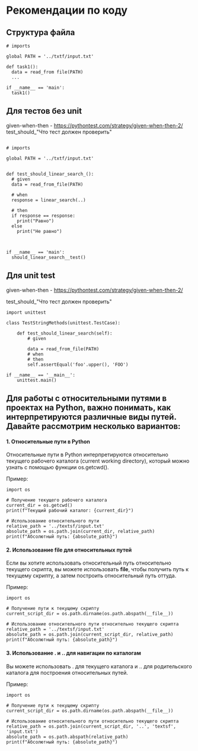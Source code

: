 # Рекомендации по коду
## Структура файла

```
# imports 

global PATH = '../txtf/input.txt'

def task1():
  data = read_from file(PATH)
  ...

if __name__ == 'main':
  task1()
```

## Для тестов без unit

given-when-then - https://pythontest.com/strategy/given-when-then-2/
test_should_"Что тест должен проверить"

```

# imports 

global PATH = '../txtf/input.txt'


def test_should_linear_search_():
  # given
  data = read_from_file(PATH)
   
  # when
  response = linear_search(..)

  # then
  if response == response:
    print("Равно")
  else 
    print("Не равно")



if __name__ == 'main':
  should_linear_search__test()

```


## Для unit test
given-when-then - https://pythontest.com/strategy/given-when-then-2/

test_should_"Что тест должен проверить"
```
import unittest

class TestStringMethods(unittest.TestCase):

    def test_should_linear_search(self):
        # given

        data = read_from_file(PATH)
        # when
        # then
        self.assertEqual('foo'.upper(), 'FOO')

if __name__ == '__main__':
    unittest.main()
```

## Для работы с относительными путями в проектах на Python, важно понимать, как интерпретируются различные виды путей. Давайте рассмотрим несколько вариантов:

#### 1. Относительные пути в Python

Относительные пути в Python интерпретируются относительно текущего рабочего каталога (current working directory), который можно узнать с помощью функции os.getcwd().

Пример:
```
import os

# Получение текущего рабочего каталога
current_dir = os.getcwd()
print(f"Текущий рабочий каталог: {current_dir}")

# Использование относительного пути
relative_path = '../textsf/input.txt'
absolute_path = os.path.join(current_dir, relative_path)
print(f"Абсолютный путь: {absolute_path}")
```
#### 2. Использование __file__ для относительных путей

Если вы хотите использовать относительный путь относительно текущего скрипта, вы можете использовать __file__, чтобы получить путь к текущему скрипту, а затем построить относительный путь оттуда.

Пример:
```
import os

# Получение пути к текущему скрипту
current_script_dir = os.path.dirname(os.path.abspath(__file__))

# Использование относительного пути относительно текущего скрипта
relative_path = '../textsf/input.txt'
absolute_path = os.path.join(current_script_dir, relative_path)
print(f"Абсолютный путь: {absolute_path}")
```
#### 3. Использование . и .. для навигации по каталогам

Вы можете использовать . для текущего каталога и .. для родительского каталога для построения относительных путей.

Пример:

```
import os

# Получение пути к текущему скрипту
current_script_dir = os.path.dirname(os.path.abspath(__file__))

# Использование относительного пути относительно текущего скрипта
relative_path = os.path.join(current_script_dir, '..', 'textsf', 'input.txt')
absolute_path = os.path.abspath(relative_path)
print(f"Абсолютный путь: {absolute_path}")
```
